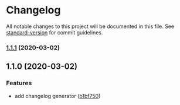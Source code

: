 # Changelog

All notable changes to this project will be documented in this file. See [standard-version](https://github.com/conventional-changelog/standard-version) for commit guidelines.

### [1.1.1](https://github.com/DanYellow/photobooth-py/compare/v1.1.0...v1.1.1) (2020-03-02)

## 1.1.0 (2020-03-02)


### Features

* add changelog generator ([b1bf750](https://github.com/DanYellow/photobooth-py/commit/b1bf7508bbee8b488e660412dba251563dd37f75))
